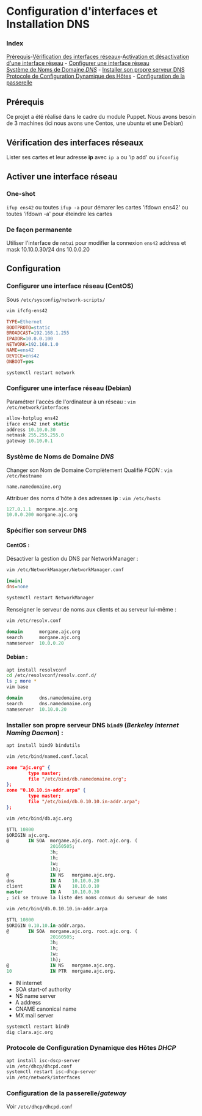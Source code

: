 # Configuration d'interfaces et Installation DNS
### Index
[Prérequis](#prerequis)-[Vérification des interfaces réseaux](#verification)-[Activation et désactivation d'une interface réseau](#ifup) - [Configurer une interface réseau](#ifcfg) <br />
[Système de Noms de Domaine *DNS*](#dns) - [Installer son propre serveur DNS](#dns_srv) <br />
[Protocole de Configuration Dynamique des Hôtes](#dhcp) - [Configuration de la passerelle](#gateway)

## <a name="prerequis" /> Prérequis
Ce projet a été réalisé dans le cadre du module Puppet. Nous avons besoin de 3 machines (ici nous avons une Centos, une ubuntu et une Debian)

## <a name="verification" /> Vérification des interfaces réseaux
Lister ses cartes et leur adresse **ip** avec `ip a` ou 'ip add' ou `ifconfig`

## <a name="ifup" />Activer une interface réseau
### One-shot
`ifup ens42` ou toutes `ifup -a` pour démarer les cartes
'ifdown ens42' ou toutes 'ifdown -a' pour éteindre les cartes

### De façon permanente
Utiliser l'interface de `nmtui` pour modifier la connexion `ens42`
address et mask 10.10.0.30/24
dns 10.0.0.20
## <a name="ifcfg" />Configuration
### Configurer une interface réseau (CentOS)
Sous `/etc/sysconfig/network-scripts/`
```bash
vim ifcfg-ens42
```
```ini
TYPE=Ethernet
BOOTPROTO=static
BROADCAST=192.168.1.255
IPADDR=10.0.0.100
NETWORK=192.168.1.0
NAME=ens42
DEVICE=ens42
ONBOOT=yes
```
```bash
systemctl restart network
```
### Configurer une interface réseau (Debian)
Paramétrer l'accès de l'ordinateur à un réseau : `vim /etc/network/interfaces`
```sql
allow-hotplug ens42
iface ens42 inet static
address 10.10.0.30
netmask 255.255.255.0
gateway 10.10.0.1
```

### <a name="dns" />Système de Noms de Domaine *DNS*
Changer son Nom de Domaine Complètement Qualifié *FQDN* : `vim /etc/hostname`
```sql
name.namedomaine.org
```
Attribuer des noms d'hôte à des adresses **ip** : `vim /etc/hosts
`
```sql
127.0.1.1  morgane.ajc.org
10.0.0.200 morgane.ajc.org
```
### Spécifier son serveur DNS
#### CentOS :
Désactiver la gestion du DNS par NetworkManager :
```bash
vim /etc/NetworkManager/NetworkManager.conf
```
```ini
[main]
dns=none
```
```bash
systemctl restart NetworkManager
```

Renseigner le serveur de noms aux clients et au serveur lui-même :
```bash
vim /etc/resolv.conf
```
```sql
domain      morgane.ajc.org
search      morgane.ajc.org
nameserver  10.0.0.20
```
#### Debian :
```bash
apt install resolvconf
cd /etc/resolvconf/resolv.conf.d/
ls ; more *
vim base
```
```sql
domain      dns.namedomaine.org
search      dns.namedomaine.org
nameserver  10.10.0.20
```

### <a name="dns_srv" />Installer son propre serveur DNS `bind9` (*Berkeley Internet Naming Daemon*) :
```bash
apt install bind9 bindutils
```

```bash
vim /etc/bind/named.conf.local
```
```json
zone "ajc.org" {
        type master;
        file "/etc/bind/db.namedomaine.org";
};
zone "0.10.10.in-addr.arpa" {
        type master;
        file "/etc/bind/db.0.10.10.in-addr.arpa";
};
```

```bash
vim /etc/bind/db.ajc.org
```
```sql
$TTL 10800
$ORIGIN ajc.org.
@       IN SOA  morgane.ajc.org. root.ajc.org. (
                20160505;
                3h;
                1h;
                1w;
                1h);
@               IN NS   morgane.ajc.org.
dns             IN A    10.10.0.20
client          IN A    10.10.0.10
master          IN A    10.10.0.30
; ici se trouve la liste des noms connus du serveur de noms
```

```bash
vim /etc/bind/db.0.10.10.in-addr.arpa
```
```sql
$TTL 10800
$ORIGIN 0.10.10.in-addr.arpa.
@       IN SOA  morgane.ajc.org. root.ajc.org. (
                20160505;
                3h;
                1h;
                1w;
                1h);
@               IN NS   morgane.ajc.org.
10              IN PTR  morgane.ajc.org.
```
* IN internet
* SOA start-of authority
* NS name server
* A address
* CNAME canonical name
* MX mail server

```bash
systemctl restart bind9
dig clara.ajc.org
```

### <a name="dhcp" /> Protocole de Configuration Dynamique des Hôtes *DHCP*
```bash
apt install isc-dscp-server
vim /etc/dhcp/dhcpd.conf
systemctl restart isc-dhcp-server
vim /etc/network/interfaces
```
### <a name="gateway" /> Configuration de la passerelle/*gateway*
Voir `/etc/dhcp/dhcpd.conf`

